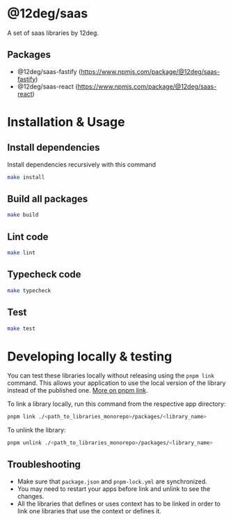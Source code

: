 # @12deg/saas
A set of saas libraries by 12deg.

## Packages
  - @12deg/saas-fastify (https://www.npmjs.com/package/@12deg/saas-fastify)
  - @12deg/saas-react (https://www.npmjs.com/package/@12deg/saas-react)

# Installation & Usage
## Install dependencies
Install dependencies recursively with this command
```bash
make install
```

## Build all packages
```bash
make build
```

## Lint code
```bash
make lint
```

## Typecheck code
```bash
make typecheck
```

## Test
```bash
make test
```

# Developing locally & testing
You can test these libraries locally without releasing using the `pnpm link` command. This allows your application to use the local version of the library instead of the published one. [More on pnpm link](https://pnpm.io/cli/link).

To link a library locally, run this command from the respective app directory:
```bash
pnpm link ./<path_to_libraries_monorepo>/packages/<library_name>
```

To unlink the library:
```bash
pnpm unlink ./<path_to_libraries_monorepo>/packages/<library_name>
```

## Troubleshooting
  - Make sure that `package.json` and `pnpm-lock.yml` are synchronized.
  - You may need to restart your apps before link and unlink to see the changes.
  - All the libraries that defines or uses context has to be linked in order to link one libraries that use the context or defines it.
